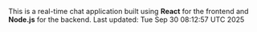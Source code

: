 This is a real-time chat application built using **React** for the frontend and **Node.js** for the backend.
Last updated: Tue Sep 30 08:12:57 UTC 2025
